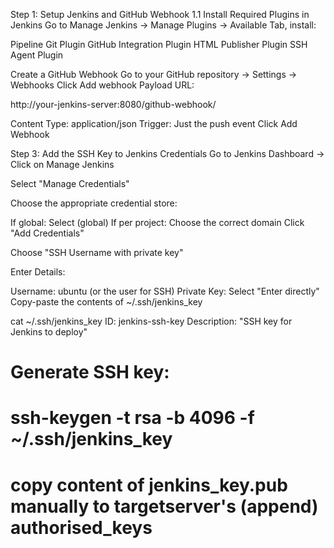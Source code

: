 Step 1: Setup Jenkins and GitHub Webhook
1.1 Install Required Plugins in Jenkins
Go to Manage Jenkins → Manage Plugins → Available Tab, install:

Pipeline
Git Plugin
GitHub Integration Plugin
HTML Publisher Plugin
SSH Agent Plugin


Create a GitHub Webhook
Go to your GitHub repository → Settings → Webhooks
Click Add webhook
Payload URL:

http://your-jenkins-server:8080/github-webhook/


Content Type: application/json
Trigger: Just the push event
Click Add Webhook

Step 3: Add the SSH Key to Jenkins Credentials
Go to Jenkins Dashboard → Click on Manage Jenkins

Select "Manage Credentials"

Choose the appropriate credential store:

If global: Select (global)
If per project: Choose the correct domain
Click "Add Credentials"

Choose "SSH Username with private key"

Enter Details:

Username: ubuntu (or the user for SSH)
Private Key:
Select "Enter directly"
Copy-paste the contents of ~/.ssh/jenkins_key

cat ~/.ssh/jenkins_key
ID: jenkins-ssh-key
Description: "SSH key for Jenkins to deploy"

# Generate SSH key:
# ssh-keygen -t rsa -b 4096 -f ~/.ssh/jenkins_key
# copy content of jenkins_key.pub manually to targetserver's (append) authorised_keys

